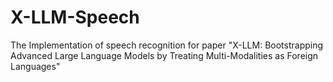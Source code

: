# X-LLM-Speech
The Implementation of speech recognition for paper "X-LLM: Bootstrapping Advanced Large Language Models by Treating Multi-Modalities as Foreign Languages"
